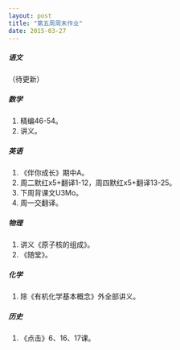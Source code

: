 ```yaml
---
layout: post
title: "第五周周末作业"
date: 2015-03-27
---
```


##### 语文
（待更新）

##### 数学
1. 精编46-54。
2. 讲义。

##### 英语
1. 《伴你成长》期中A。
2. 周二默红x5+翻译1-12，周四默红x5+翻译13-25。
3. 下周背课文U3Mo。
4. 周一交翻译。

##### 物理
1. 讲义《原子核的组成》。
2. 《随堂》。

##### 化学
1. 除《有机化学基本概念》外全部讲义。

##### 历史
1. 《点击》6、16、17课。